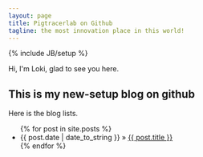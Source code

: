 ```yaml
---
layout: page
title: Pigtracerlab on Github
tagline: the most innovation place in this world!
---
```

{% include JB/setup %}

Hi, I'm Loki, glad to see you here.

## This is my new-setup blog on github

Here is the blog lists.

<ul class="posts">
  {% for post in site.posts %}
    <li><span>{{ post.date | date_to_string }}</span> &raquo; <a href="{{ BASE_PATH }}{{ post.url }}">{{ post.title }}</a></li>
  {% endfor %}
</ul>


